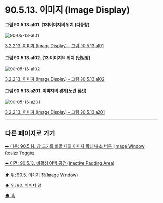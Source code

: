 # 90.5.13. 이미지 (Image Display)

<a id="90-05-13-a101"></a>

#### 그림 90.5.13.a101. (13)이미지의 위치 (다중창)
![90-05-13-a101](https://github.com/wonder13662/gimp/assets/15767104/21d41162-a845-48e1-9375-5f5d09dafb09)

[3.2.2.13. 이미지 (Image Display) - 그림 90.5.13.a101](./03-02-02-13-image-display.md#90-05-13-a101)

<a id="90-05-13-a102"></a>

#### 그림 90.5.13.a102. (13)이미지의 위치 (단일창)
![90-05-13-a102](https://github.com/wonder13662/gimp/assets/15767104/bcb55857-d424-4de2-928a-7e30b00e8f47)

[3.2.2.13. 이미지 (Image Display) - 그림 90.5.13.a102](./03-02-02-13-image-display.md#90-05-13-a102)

<a id="90-05-13-a201"></a>

#### 그림 90.5.13.a201. 이미지의 경계(노란 점선)
![90-05-13-a201](https://github.com/wonder13662/gimp/assets/15767104/3ba59d1d-9006-455a-82cd-9687decfa31a)

[3.2.2.13. 이미지 (Image Display) - 그림 90.5.13.a201](./03-02-02-13-image-display.md#90-05-13-a201)

***

## 다른 페이지로 가기

[➡️ 다음: 90.5.14. 창 크기를 바꿀 때의 이미지 확대/축소 버튼 (Image Window Resize Toggle)](./90-05-14-image_window_resize_toggle.md)

[⬅️ 이전: 90.5.12. 비활성 여백 공간 (Inactive Padding Area)](./90-05-12-inactive_padding_area.md)

[⬆️ 위: 90.5. 이미지 창(Image Window)](./90-05-00-image_window.md)

[⬆️ 위: 90. 이미지 맵](./90-00-image-map.md)

[🏠 홈](./00-home.md)